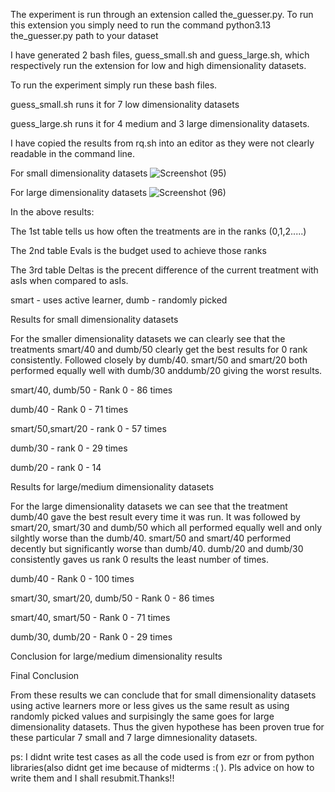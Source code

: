 The experiment is run through an extension called the_guesser.py. To run this extension you simply need to run the command
python3.13 the_guesser.py path to your dataset

I have generated 2 bash files, guess_small.sh and guess_large.sh, which respectively run the extension for low and high dimensionality datasets.

To run the experiment simply run these bash files.

guess_small.sh runs it for 7 low dimensionality datasets

guess_large.sh runs it for 4 medium and 3 large dimensionality datasets.

I have copied the results from rq.sh into an editor as they were not clearly readable in the command line.

For small dimensionality datasets
![Screenshot (95)](https://github.com/user-attachments/assets/e4910212-a571-4010-adec-cc69600db006)

For large dimensionality datasets
![Screenshot (96)](https://github.com/user-attachments/assets/4856975a-7674-48c4-9adb-2bc847829506)

In the above results: 

The 1st table tells us how often the treatments are in the ranks (0,1,2.....)

The 2nd table Evals is the budget used to achieve those ranks

The 3rd table Deltas is the precent difference of the current treatment with asIs when compared to asIs.

smart - uses active learner, dumb - randomly picked

Results for small dimensionality datasets

For the smaller dimensionality datasets we can clearly see that the treatments smart/40 and dumb/50 clearly get the best results for 0 rank consistently. Followed closely by dumb/40. smart/50 and smart/20 both performed equally well with dumb/30 anddumb/20 giving the worst results.

smart/40, dumb/50 - Rank 0 - 86 times

dumb/40 - Rank 0 - 71 times

smart/50,smart/20 - rank 0 - 57 times

dumb/30 - rank 0 - 29 times

dumb/20 - rank 0 - 14

Results for large/medium dimensionality datasets

For the large dimensionality datasets we can see that the treatment dumb/40 gave the best result every time it was run. It was followed by smart/20, smart/30 and dumb/50 which all performed equally well and only silghtly worse than the dumb/40. smart/50 and smart/40 performed decently but significantly worse than dumb/40. dumb/20  and dumb/30 consistently gaves us rank 0 results the least number of times.

dumb/40 - Rank 0 - 100 times

smart/30, smart/20, dumb/50  - Rank 0 - 86 times

smart/40, smart/50 - Rank 0 - 71 times

dumb/30, dumb/20 - Rank 0 - 29 times


Conclusion for large/medium dimensionality results


Final Conclusion

From these results we can conclude that for small dimensionality datasets using active learners more or less gives us the same result as using randomly picked values and surpisingly the same goes for 
large dimensionality datasets. Thus the given hypothese has been proven true for these particular 7 small and 7 large dimnesionality datasets.



ps: I didnt write test cases as all the code used is from ezr or from python libraries(also didnt get ime because of midterms :( ). Pls advice on how to write them and I shall resubmit.Thanks!!
